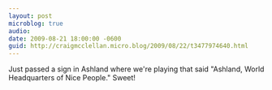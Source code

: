 ```yaml
---
layout: post
microblog: true
audio: 
date: 2009-08-21 18:00:00 -0600
guid: http://craigmcclellan.micro.blog/2009/08/22/t3477974640.html
---
```

Just passed a sign in Ashland where we're playing that said "Ashland, World Headquarters of Nice People." Sweet!
